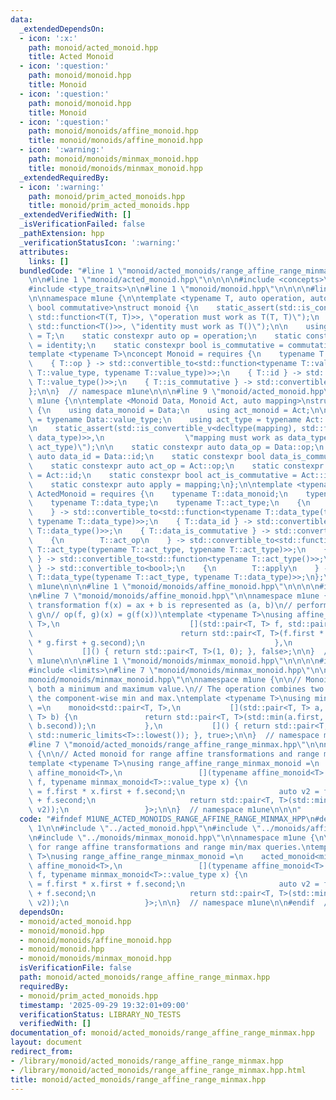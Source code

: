 ```yaml
---
data:
  _extendedDependsOn:
  - icon: ':x:'
    path: monoid/acted_monoid.hpp
    title: Acted Monoid
  - icon: ':question:'
    path: monoid/monoid.hpp
    title: Monoid
  - icon: ':question:'
    path: monoid/monoid.hpp
    title: Monoid
  - icon: ':question:'
    path: monoid/monoids/affine_monoid.hpp
    title: monoid/monoids/affine_monoid.hpp
  - icon: ':warning:'
    path: monoid/monoids/minmax_monoid.hpp
    title: monoid/monoids/minmax_monoid.hpp
  _extendedRequiredBy:
  - icon: ':warning:'
    path: monoid/prim_acted_monoids.hpp
    title: monoid/prim_acted_monoids.hpp
  _extendedVerifiedWith: []
  _isVerificationFailed: false
  _pathExtension: hpp
  _verificationStatusIcon: ':warning:'
  attributes:
    links: []
  bundledCode: "#line 1 \"monoid/acted_monoids/range_affine_range_minmax.hpp\"\n\n\
    \n\n#line 1 \"monoid/acted_monoid.hpp\"\n\n\n\n#include <concepts>\n#include <functional>\n\
    #include <type_traits>\n\n#line 1 \"monoid/monoid.hpp\"\n\n\n\n#line 7 \"monoid/monoid.hpp\"\
    \n\nnamespace m1une {\n\ntemplate <typename T, auto operation, auto identity,\
    \ bool commutative>\nstruct monoid {\n    static_assert(std::is_convertible_v<decltype(operation),\
    \ std::function<T(T, T)>>, \"operation must work as T(T, T)\");\n    static_assert(std::is_convertible_v<decltype(identity),\
    \ std::function<T()>>, \"identity must work as T()\");\n\n    using value_type\
    \ = T;\n    static constexpr auto op = operation;\n    static constexpr auto id\
    \ = identity;\n    static constexpr bool is_commutative = commutative;\n};\n\n\
    template <typename T>\nconcept Monoid = requires {\n    typename T::value_type;\n\
    \    { T::op } -> std::convertible_to<std::function<typename T::value_type(typename\
    \ T::value_type, typename T::value_type)>>;\n    { T::id } -> std::convertible_to<std::function<typename\
    \ T::value_type()>>;\n    { T::is_commutative } -> std::convertible_to<bool>;\n\
    };\n\n}  // namespace m1une\n\n\n#line 9 \"monoid/acted_monoid.hpp\"\n\nnamespace\
    \ m1une {\n\ntemplate <Monoid Data, Monoid Act, auto mapping>\nstruct acted_monoid\
    \ {\n    using data_monoid = Data;\n    using act_monoid = Act;\n\n    using data_type\
    \ = typename Data::value_type;\n    using act_type = typename Act::value_type;\n\
    \n    static_assert(std::is_convertible_v<decltype(mapping), std::function<data_type(act_type,\
    \ data_type)>>,\n                  \"mapping must work as data_type(data_type,\
    \ act_type)\");\n\n    static constexpr auto data_op = Data::op;\n    static constexpr\
    \ auto data_id = Data::id;\n    static constexpr bool data_is_commutative = Data::is_commutative;\n\
    \    static constexpr auto act_op = Act::op;\n    static constexpr auto act_id\
    \ = Act::id;\n    static constexpr bool act_is_commutative = Act::is_commutative;\n\
    \    static constexpr auto apply = mapping;\n};\n\ntemplate <typename T>\nconcept\
    \ ActedMonoid = requires {\n    typename T::data_monoid;\n    typename T::act_monoid;\n\
    \    typename T::data_type;\n    typename T::act_type;\n    {\n        T::data_op\n\
    \    } -> std::convertible_to<std::function<typename T::data_type(typename T::data_type,\
    \ typename T::data_type)>>;\n    { T::data_id } -> std::convertible_to<std::function<typename\
    \ T::data_type()>>;\n    { T::data_is_commutative } -> std::convertible_to<bool>;\n\
    \    {\n        T::act_op\n    } -> std::convertible_to<std::function<typename\
    \ T::act_type(typename T::act_type, typename T::act_type)>>;\n    { T::act_id\
    \ } -> std::convertible_to<std::function<typename T::act_type()>>;\n    { T::act_is_commutative\
    \ } -> std::convertible_to<bool>;\n    {\n        T::apply\n    } -> std::convertible_to<std::function<typename\
    \ T::data_type(typename T::act_type, typename T::data_type)>>;\n};\n\n}  // namespace\
    \ m1une\n\n\n#line 1 \"monoid/monoids/affine_monoid.hpp\"\n\n\n\n#include <utility>\n\
    \n#line 7 \"monoid/monoids/affine_monoid.hpp\"\n\nnamespace m1une {\n\n// Affine\
    \ transformation f(x) = ax + b is represented as (a, b)\n// perform f first, then\
    \ g\n// op(f, g)(x) = g(f(x))\ntemplate <typename T>\nusing affine_monoid = monoid<std::pair<T,\
    \ T>,\n                             [](std::pair<T, T> f, std::pair<T, T> g) {\n\
    \                                 return std::pair<T, T>(f.first * g.first, f.second\
    \ * g.first + g.second);\n                             },\n                  \
    \           []() { return std::pair<T, T>(1, 0); }, false>;\n\n}  // namespace\
    \ m1une\n\n\n#line 1 \"monoid/monoids/minmax_monoid.hpp\"\n\n\n\n#include <algorithm>\n\
    #include <limits>\n#line 7 \"monoid/monoids/minmax_monoid.hpp\"\n\n#line 9 \"\
    monoid/monoids/minmax_monoid.hpp\"\n\nnamespace m1une {\n\n// Monoid for storing\
    \ both a minimum and maximum value.\n// The operation combines two pairs by taking\
    \ the component-wise min and max.\ntemplate <typename T>\nusing minmax_monoid\
    \ =\n    monoid<std::pair<T, T>,\n           [](std::pair<T, T> a, std::pair<T,\
    \ T> b) {\n               return std::pair<T, T>(std::min(a.first, b.first), std::max(a.second,\
    \ b.second));\n           },\n           []() { return std::pair<T, T>(std::numeric_limits<T>::max(),\
    \ std::numeric_limits<T>::lowest()); }, true>;\n\n}  // namespace m1une\n\n\n\
    #line 7 \"monoid/acted_monoids/range_affine_range_minmax.hpp\"\n\nnamespace m1une\
    \ {\n\n// Acted monoid for range affine transformations and range min/max queries.\n\
    template <typename T>\nusing range_affine_range_minmax_monoid =\n    acted_monoid<minmax_monoid<T>,\
    \ affine_monoid<T>,\n                 [](typename affine_monoid<T>::value_type\
    \ f, typename minmax_monoid<T>::value_type x) {\n                     auto v1\
    \ = f.first * x.first + f.second;\n                     auto v2 = f.first * x.second\
    \ + f.second;\n                     return std::pair<T, T>(std::min(v1, v2), std::max(v1,\
    \ v2));\n                 }>;\n\n}  // namespace m1une\n\n\n"
  code: "#ifndef M1UNE_ACTED_MONOIDS_RANGE_AFFINE_RANGE_MINMAX_HPP\n#define M1UNE_ACTED_MONOIDS_RANGE_AFFINE_RANGE_MINMAX_HPP\
    \ 1\n\n#include \"../acted_monoid.hpp\"\n#include \"../monoids/affine_monoid.hpp\"\
    \n#include \"../monoids/minmax_monoid.hpp\"\n\nnamespace m1une {\n\n// Acted monoid\
    \ for range affine transformations and range min/max queries.\ntemplate <typename\
    \ T>\nusing range_affine_range_minmax_monoid =\n    acted_monoid<minmax_monoid<T>,\
    \ affine_monoid<T>,\n                 [](typename affine_monoid<T>::value_type\
    \ f, typename minmax_monoid<T>::value_type x) {\n                     auto v1\
    \ = f.first * x.first + f.second;\n                     auto v2 = f.first * x.second\
    \ + f.second;\n                     return std::pair<T, T>(std::min(v1, v2), std::max(v1,\
    \ v2));\n                 }>;\n\n}  // namespace m1une\n\n#endif  // M1UNE_ACTED_MONOIDS_RANGE_AFFINE_RANGE_MINMAX_HPP\n"
  dependsOn:
  - monoid/acted_monoid.hpp
  - monoid/monoid.hpp
  - monoid/monoids/affine_monoid.hpp
  - monoid/monoid.hpp
  - monoid/monoids/minmax_monoid.hpp
  isVerificationFile: false
  path: monoid/acted_monoids/range_affine_range_minmax.hpp
  requiredBy:
  - monoid/prim_acted_monoids.hpp
  timestamp: '2025-09-29 19:32:01+09:00'
  verificationStatus: LIBRARY_NO_TESTS
  verifiedWith: []
documentation_of: monoid/acted_monoids/range_affine_range_minmax.hpp
layout: document
redirect_from:
- /library/monoid/acted_monoids/range_affine_range_minmax.hpp
- /library/monoid/acted_monoids/range_affine_range_minmax.hpp.html
title: monoid/acted_monoids/range_affine_range_minmax.hpp
---
```

